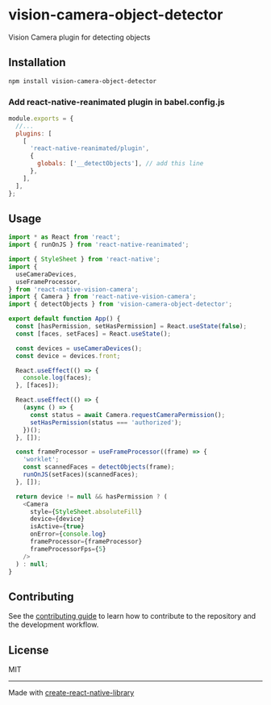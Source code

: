 # vision-camera-object-detector

Vision Camera plugin for detecting objects

## Installation

```sh
npm install vision-camera-object-detector
```

### Add react-native-reanimated plugin in babel.config.js

```js
module.exports = {
  //...
  plugins: [
    [
      'react-native-reanimated/plugin',
      {
        globals: ['__detectObjects'], // add this line
      },
    ],
  ],
};
```

## Usage

```js
import * as React from 'react';
import { runOnJS } from 'react-native-reanimated';

import { StyleSheet } from 'react-native';
import {
  useCameraDevices,
  useFrameProcessor,
} from 'react-native-vision-camera';
import { Camera } from 'react-native-vision-camera';
import { detectObjects } from 'vision-camera-object-detector';

export default function App() {
  const [hasPermission, setHasPermission] = React.useState(false);
  const [faces, setFaces] = React.useState();

  const devices = useCameraDevices();
  const device = devices.front;

  React.useEffect(() => {
    console.log(faces);
  }, [faces]);

  React.useEffect(() => {
    (async () => {
      const status = await Camera.requestCameraPermission();
      setHasPermission(status === 'authorized');
    })();
  }, []);

  const frameProcessor = useFrameProcessor((frame) => {
    'worklet';
    const scannedFaces = detectObjects(frame);
    runOnJS(setFaces)(scannedFaces);
  }, []);

  return device != null && hasPermission ? (
    <Camera
      style={StyleSheet.absoluteFill}
      device={device}
      isActive={true}
      onError={console.log}
      frameProcessor={frameProcessor}
      frameProcessorFps={5}
    />
  ) : null;
}
```

## Contributing

See the [contributing guide](CONTRIBUTING.md) to learn how to contribute to the repository and the development workflow.

## License

MIT

---

Made with [create-react-native-library](https://github.com/callstack/react-native-builder-bob)
